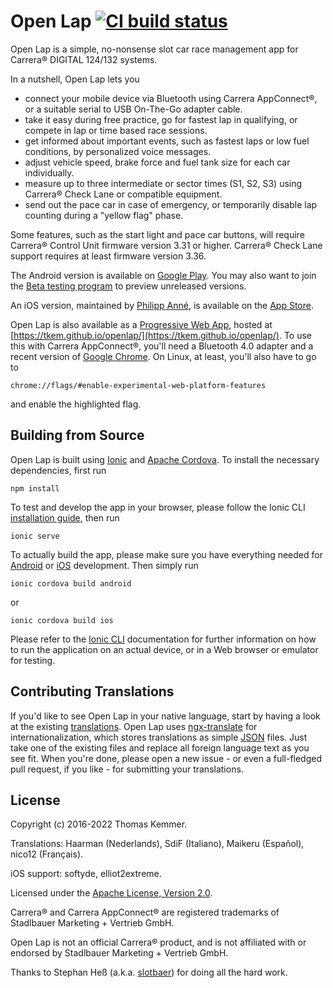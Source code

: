 # Open Lap [![CI build status](https://img.shields.io/github/workflow/status/tkem/openlap/CI)](https://github.com/tkem/openlap/actions/workflows/ci.yml)

Open Lap is a simple, no-nonsense slot car race management app for
Carrera® DIGITAL 124/132 systems.

In a nutshell, Open Lap lets you

- connect your mobile device via Bluetooth using Carrera AppConnect®,
  or a suitable serial to USB On-The-Go adapter cable.
- take it easy during free practice, go for fastest lap in qualifying,
  or compete in lap or time based race sessions.
- get informed about important events, such as fastest laps or low
  fuel conditions, by personalized voice messages.
- adjust vehicle speed, brake force and fuel tank size for each car
  individually.
- measure up to three intermediate or sector times (S1, S2, S3) using
  Carrera® Check Lane or compatible equipment.
- send out the pace car in case of emergency, or temporarily disable
  lap counting during a "yellow flag" phase.

Some features, such as the start light and pace car buttons, will
require Carrera® Control Unit firmware version 3.31 or higher.
Carrera® Check Lane support requires at least firmware version 3.36.

The Android version is available on [Google
Play](https://play.google.com/store/apps/details?id=at.co.kemmer.openlap).
You may also want to join the [Beta testing
program](https://play.google.com/apps/testing/at.co.kemmer.openlap) to
preview unreleased versions.

An iOS version, maintained by [Philipp
Anné](https://itunes.apple.com/us/developer/id965549566), is available
on the [App
Store](https://itunes.apple.com/us/app/open-lap/id1448048406).

Open Lap is also available as a [Progressive Web
App](https://en.wikipedia.org/wiki/Progressive_web_applications),
hosted at
[https://tkem.github.io/openlap/](https://tkem.github.io/openlap/).
To use this with Carrera AppConnect®, you'll need a Bluetooth 4.0
adapter and a recent version of
[Google Chrome](https://www.google.com/chrome).  On Linux, at least,
you'll also have to go to

```
chrome://flags/#enable-experimental-web-platform-features
```

and enable the highlighted flag.


Building from Source
------------------------------------------------------------------------

Open Lap is built using [Ionic](https://ionicframework.com/) and
[Apache Cordova](https://cordova.apache.org/).  To install the
necessary dependencies, first run

```
npm install
```

To test and develop the app in your browser, please follow the Ionic
CLI [installation
guide](https://ionicframework.com/docs/installation/cli), then run


```
ionic serve
```

To actually build the app, please make sure you have everything needed
for [Android](https://ionicframework.com/docs/installation/android) or
[iOS](https://ionicframework.com/docs/installation/ios) development.
Then simply run

```
ionic cordova build android
```

or

```
ionic cordova build ios
```

Please refer to the [Ionic CLI](https://ionicframework.com/docs/cli/)
documentation for further information on how to run the application on
an actual device, or in a Web browser or emulator for testing.


Contributing Translations
------------------------------------------------------------------------

If you'd like to see Open Lap in your native language, start by having
a look at the existing [translations](./src/assets/i18n).  Open Lap
uses [ngx-translate](http://www.ngx-translate.com/) for
internationalization, which stores translations as simple
[JSON](http://www.json.org/) files.  Just take one of the existing
files and replace all foreign language text as you see fit.  When
you're done, please open a new issue - or even a full-fledged pull
request, if you like - for submitting your translations.


License
------------------------------------------------------------------------

Copyright (c) 2016-2022 Thomas Kemmer.

Translations: Haarman (Nederlands), SdiF (Italiano), Maikeru
(Español), nico12 (Français).

iOS support: softyde, elliot2extreme.

Licensed under the [Apache License, Version
2.0](http://www.apache.org/licenses/LICENSE-2.0).

Carrera® and Carrera AppConnect® are registered trademarks of
Stadlbauer Marketing + Vertrieb GmbH.

Open Lap is not an official Carrera® product, and is not affiliated
with or endorsed by Stadlbauer Marketing + Vertrieb GmbH.

Thanks to Stephan Heß (a.k.a. [slotbaer](http://www.slotbaer.de/)) for
doing all the hard work.
